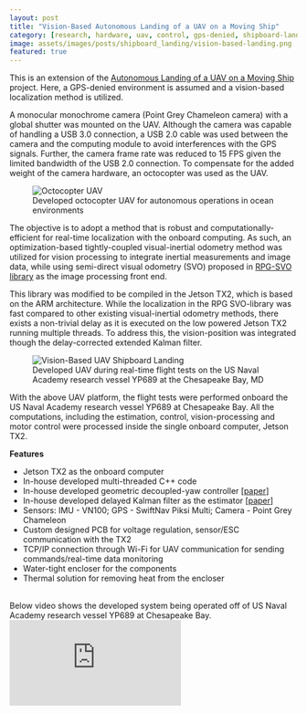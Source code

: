 ```yaml
---
layout: post
title: "Vision-Based Autonomous Landing of a UAV on a Moving Ship"
category: [research, hardware, uav, control, gps-denied, shipboard-landing, computer-vision, projects]
image: assets/images/posts/shipboard_landing/vision-based-landing.png
featured: true
---
```


This is an extension of the [Autonomous Landing of a UAV on a Moving Ship]({{site.baseurl}}/shipboard-landing/) project.
Here, a GPS-denied environment is assumed and a vision-based localization method is utilized.

A monocular monochrome camera (Point Grey Chameleon camera) with a global shutter was mounted on the UAV.
Although the camera was capable of handling a USB 3.0 connection, a USB 2.0 cable was used between the camera and the computing module to avoid interferences with the GPS signals.
Further, the camera frame rate was reduced to 15 FPS given the limited bandwidth of the USB 2.0 connection.
To compensate for the added weight of the camera hardware, an octocopter was used as the UAV.

<figure>
    <img src="{{site.baseurl}}/assets/images/posts/shipboard_landing/octo.jpg" alt="Octocopter UAV">
    <figcaption>Developed octocopter UAV for autonomous operations in ocean environments</figcaption>
</figure>

The objective is to adopt a method that is robust and computationally-efficient for real-time localization with the onboard computing. 
As such, an optimization-based tightly-coupled visual-inertial odometry method was utilized for vision processing to integrate inertial measurements and image data, while using semi-direct visual odometry (SVO) proposed in [RPG-SVO library](https://github.com/uzh-rpg/rpg_svo_pro_open) as the image processing front end.

This library was modified to be compiled in the Jetson TX2, which is based on the ARM architecture.
While the localization in the RPG SVO-library was fast compared to other existing visual-inertial odometry methods, there exists a non-trivial delay as it is executed on the low powered Jetson TX2 running multiple threads. 
To address this, the vision-position was integrated though the delay-corrected extended Kalman filter.

<figure>
    <img src="{{site.baseurl}}/assets/images/posts/shipboard_landing/vision-based-landing.png" alt="Vision-Based UAV Shipboard Landing">
    <figcaption>Developed UAV during real-time flight tests on the US Naval Academy research vessel YP689 at the Chesapeake Bay, MD</figcaption>
</figure>

With the above UAV platform, the flight tests were performed onboard the US Naval Academy research vessel YP689 at Chesapeake Bay.
All the computations, including the estimation, control, vision-processing and motor control were processed inside the single onboard computer, Jetson TX2.

**Features**
* Jetson TX2 as the onboard computer
* In-house developed multi-threaded C++ code
* In-house developed geometric decoupled-yaw controller [[paper](https://doi.org/10.23919/ACC.2019.8815189)]
* In-house developed delayed Kalman filter as the estimator [[paper](https://doi.org/10.1109/TAES.2021.3061795)]
* Sensors: IMU - VN100; GPS - SwiftNav Piksi Multi; Camera - Point Grey Chameleon
* Custom designed PCB for voltage regulation, sensor/ESC communication with the TX2
* TCP/IP connection through Wi-Fi for UAV communication for sending commands/real-time data monitoring
* Water-tight encloser for the components
* Thermal solution for removing heat from the encloser


<br>
Below video shows the developed system being operated  off of US Naval Academy research vessel YP689 at Chesapeake Bay.

<div class="video-container">
<iframe src="https://www.youtube.com/embed/v8euxR5UpUY" frameborder="0" allow="autoplay; encrypted-media" allowfullscreen></iframe>
</div>

<br>
<br>